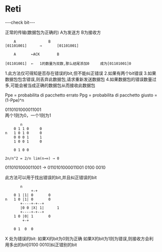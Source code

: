 # Reti

---check bit---

正常的传输(数据包为正确的)     A为发送方     B为接收方
```
	A				B
[01101001]		→		[01101001]

	A		←ACK		B

[01101001]	← 	1的数量为双数,那么结尾添加0 	成为[01101001]0
```
1.此方法仅可得知是否存在错误的bit,但不能纠正错误
2.如果有两个bit错误
3.如果数据包包含错误,则丢弃此数据包,请求重新发送数据包
4.如果数据包的错误数量过多,可能会被当成正确的数据包从而接收此数据包

Ppe = probabilita di pacchetto errato
Ppg = probabilita di pacchetto giusto = (1-Ppe)^n


0110101000011001	
两个1则为0，一个1则为1
```        
	   n
	0 1 1 0		0
n	1 0 1 0		0
	0 0 0 1		1
	1 0 0 1		0

	0 1 0 0
```
	2n/n^2 = 2/n lim(n→∞) → 0

0110101000011001 →	0110101000011001 0100 0010

此方法可以用于找出错误的bit,并且纠正错误的bit

```
	   n
            +-+
	0 1 |1| 0		0
n	1 0 |1| 0		0
       +----+-+--+			
       |0 0 |X| 1|		1
       +----+-+--+
	1 0 |0| 1		0
	    +-+

	0 1  0  0
```
X 处为错误的bit:	如果X的bit为0则为正确
					如果X的bit为1则为错误,则接收方会利用多出的bit[0100 0010]纠正错别的bit

